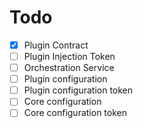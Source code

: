 # Todo

- [x] Plugin Contract
- [ ] Plugin Injection Token
- [ ] Orchestration Service
- [ ] Plugin configuration
- [ ] Plugin configuration token
- [ ] Core configuration
- [ ] Core configuration token
